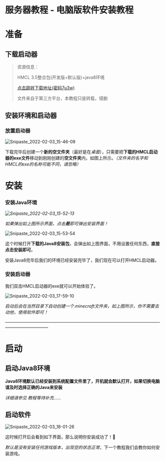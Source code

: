 # 服务器教程 - 电脑版软件安装教程

# 准备

## 下载启动器

> 资源信息：
>
> HMCL 3.5整合包(开发版+默认版)+java8环境
>
> [点击跳转下载地址(密码7u3w)](https://tbsfx.lanzoup.com/b020ytlmj)
>
> 文件来自于第三方平台，本教程只是转载，侵删



## 安装环境和启动器

### 放置启动器

![Snipaste_2022-02-03_15-46-09](D:/%E6%A1%8C%E9%9D%A2/tbst-document/TBST-document/%E6%95%99%E7%A8%8B/%E5%AE%89%E8%A3%85/Snipaste_2022-02-03_15-46-09.png)

下载完毕后创建一个**新的空文件夹**（最好是在*桌面*），只需要把**下载的HMCL启动器的exe文件**移动到刚刚创建的**空文件夹**内，如图上所示。*（文件夹的名字和HMCL的exe的名称可能不同，请忽略）*

# 安装

### 安装Java环境

*![Snipaste_2022-02-03_15-52-13](D:/%E6%A1%8C%E9%9D%A2/tbst-document/TBST-document/%E6%95%99%E7%A8%8B/%E5%AE%89%E8%A3%85/Snipaste_2022-02-03_15-52-13.png)*

*如果弹出如上图所示界面，点击**是**即可弹出安装界面！*

![Snipaste_2022-02-03_15-53-54](D:/%E6%A1%8C%E9%9D%A2/tbst-document/TBST-document/%E6%95%99%E7%A8%8B/%E5%AE%89%E8%A3%85/Snipaste_2022-02-03_15-53-54.png)

这个时候打开**下载的Java8安装包**，会弹出如上图界面，不用设置任何东西，**直接点击安装即可**。

安装Java8完毕后我们的环境已经安装完毕了，我们现在可以打开HMCL启动器。

### 安装启动器

我们双击HMCL启动器的exe就可以开始体验了。

![Snipaste_2022-02-03_17-59-10](D:/%E6%A1%8C%E9%9D%A2/tbst-document/TBST-document/%E6%95%99%E7%A8%8B/%E5%AE%89%E8%A3%85/Snipaste_2022-02-03_17-59-10.png)

*启动后会在当然目录下自动创建一个.minecraft文件夹，如上图所示，你不需要去动他，使用软件即可！*

——————————————————————————————————————————————

# 启动

## 启动Java8环境

**Java8环境默认已经安装到系统配置文件里了，开机就会默认打开，如果切换电脑请及时选择正确的Java来安装**

*详细请参见 教程等待补充……*

## 启动软件

![Snipaste_2022-02-03_18-01-26](D:/%E6%A1%8C%E9%9D%A2/tbst-document/TBST-document/%E6%95%99%E7%A8%8B/%E5%AE%89%E8%A3%85/Snipaste_2022-02-03_18-01-26.png)

这时候打开后会看到如下界面，那么说明你安装成功了！🎉

*默认是没有安装任何游戏版本，出现空的状态正常*，下一个教程我们会教你如何安装游戏。

